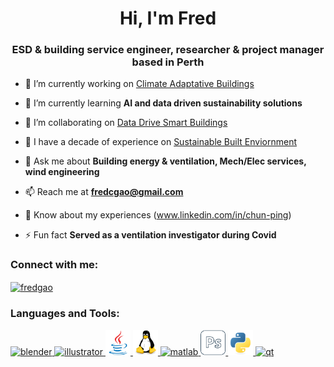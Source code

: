 <h1 align="center">Hi, I'm Fred</h1>
<h3 align="center">ESD & building service engineer, researcher & project manager based in Perth</h3>

- 🔭 I’m currently working on [Climate Adaptative Buildings](https://buildingadapt.github.io/TG50/)

- 🌱 I’m currently learning **AI and data driven sustainability solutions**

- 👯 I’m collaborating on [Data Drive Smart Buildings](https://annex81.iea-ebc.org/)

- 🤝 I have a decade of experience on [Sustainable Built Enviornment](https://www.iea-events.org/singapore-iea/speaker/492d4b6e-fbeb-ec11-b47a-a04a5e7cf9da/chun-ping-gao)

- 💬 Ask me about **Building energy & ventilation, Mech/Elec services, wind engineering**

- 📫 Reach me at **fredcgao@gmail.com**

- 📄 Know about my experiences (www.linkedin.com/in/chun-ping)

- ⚡ Fun fact **Served as a ventilation investigator during Covid**

<h3 align="left">Connect with me:</h3>
<p align="left">
<a href="https://linkedin.com/in/chun-ping" target="blank"><img align="center" src="https://raw.githubusercontent.com/rahuldkjain/github-profile-readme-generator/master/src/images/icons/Social/linked-in-alt.svg" alt="fredgao" height="30" width="40" /></a>
</p>


<h3 align="left">Languages and Tools:</h3>
<p align="left"> <a href="https://www.blender.org/" target="_blank" rel="noreferrer"> <img src="https://download.blender.org/branding/community/blender_community_badge_white.svg" alt="blender" width="40" height="40"/> </a> <a href="https://www.adobe.com/in/products/illustrator.html" target="_blank" rel="noreferrer"> <img src="https://www.vectorlogo.zone/logos/adobe_illustrator/adobe_illustrator-icon.svg" alt="illustrator" width="40" height="40"/> </a> <a href="https://www.java.com" target="_blank" rel="noreferrer"> <img src="https://raw.githubusercontent.com/devicons/devicon/master/icons/java/java-original.svg" alt="java" width="40" height="40"/> </a> <a href="https://www.linux.org/" target="_blank" rel="noreferrer"> <img src="https://raw.githubusercontent.com/devicons/devicon/master/icons/linux/linux-original.svg" alt="linux" width="40" height="40"/> </a> <a href="https://www.mathworks.com/" target="_blank" rel="noreferrer"> <img src="https://upload.wikimedia.org/wikipedia/commons/2/21/Matlab_Logo.png" alt="matlab" width="40" height="40"/> </a> <a href="https://www.photoshop.com/en" target="_blank" rel="noreferrer"> <img src="https://raw.githubusercontent.com/devicons/devicon/master/icons/photoshop/photoshop-line.svg" alt="photoshop" width="40" height="40"/> </a> <a href="https://www.python.org" target="_blank" rel="noreferrer"> <img src="https://raw.githubusercontent.com/devicons/devicon/master/icons/python/python-original.svg" alt="python" width="40" height="40"/> </a> <a href="https://www.qt.io/" target="_blank" rel="noreferrer"> <img src="https://upload.wikimedia.org/wikipedia/commons/0/0b/Qt_logo_2016.svg" alt="qt" width="40" height="40"/> </a> </p>


